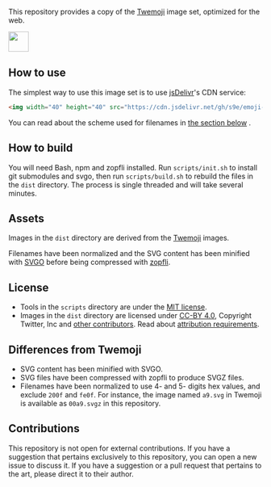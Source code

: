 This repository provides a copy of the [Twemoji](https://github.com/twitter/twemoji) image set, optimized for the web.

<img width="40" height="40" src="https://cdn.jsdelivr.net/gh/s9e/emoji-assets-twemoji/dist/svgz/1f929.svgz">


## How to use

The simplest way to use this image set is to use [jsDelivr](https://www.jsdelivr.com/)'s CDN service:
```html
<img width="40" height="40" src="https://cdn.jsdelivr.net/gh/s9e/emoji-assets-twemoji/dist/svgz/1f929.svgz">
```
You can read about the scheme used for filenames in [the section below](#differences-from-twemoji) .


## How to build

You will need Bash, npm and zopfli installed. Run `scripts/init.sh` to install git submodules and svgo, then run 
`scripts/build.sh` to rebuild the files in the `dist` directory. The process is single threaded and will take several minutes.


## Assets

Images in the `dist` directory are derived from the [Twemoji](https://github.com/twitter/twemoji) images.

Filenames have been normalized and the SVG content has been minified with [SVGO](https://github.com/svg/svgo/) before being compressed with [zopfli](https://github.com/google/zopfli).


## License

- Tools in the `scripts` directory are under the [MIT license](scripts/LICENSE).
- Images in the `dist` directory are licensed under [CC-BY 4.0](dist/LICENSE-GRAPHICS), Copyright Twitter, Inc and [other contributors](https://github.com/twitter/twemoji/graphs/contributors). Read about [attribution requirements](https://github.com/twitter/twemoji#attribution-requirements).


## Differences from Twemoji

- SVG content has been minified with SVGO.
- SVG files have been compressed with zopfli to produce SVGZ files.
- Filenames have been normalized to use 4- and 5- digits hex values, and exclude `200f` and `fe0f`. For instance, the image named `a9.svg` in Twemoji is available as `00a9.svgz` in this repository.


## Contributions

This repository is not open for external contributions. If you have a suggestion that pertains exclusively to this repository, you can open a new issue to discuss it. If you have a suggestion or a pull request that pertains to the art, please direct it to their author.
